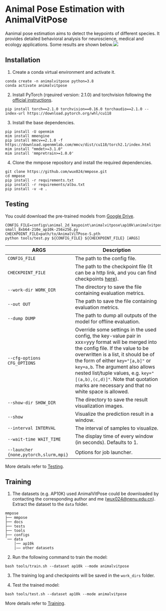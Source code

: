 # Animal Pose Estimation with AnimalVitPose

Aanimal pose estimation aims to detect the keypoints of different species. It provides detailed behavioral analysis for neuroscience, medical and ecology applications. Some results are shown below.![](https://s3.bmp.ovh/imgs/2024/07/27/e1b49c32bd1cccbf.jpg)
## Installation

1. Create a conda virtual environment and activate it.

```
conda create -n animalvitpose python=3.8
conda activate animalvitpose
```

2. Install PyTorch (rqeuired version: 2.1.0) and torchvision following the [official instructions](https://pytorch.org/).

```
pip install torch==2.1.0 torchvision==0.16.0 torchaudio==2.1.0 --index-url https://download.pytorch.org/whl/cu118
```

3. Install the base dependencies.

```
pip install -U openmim
mim install mmengine
pip install mmcv==2.1.0 -f https://download.openmmlab.com/mmcv/dist/cu118/torch2.1/index.html
mim install "mmdet>=3.1.0"
mim install 'mmpretrain>=1.0.0'
```

4. Clone the mmpose repository and install the required dependencies.

```
git clone https://github.com/wux024/mmpose.git
cd mmpose
pip install -r requirements.txt
pip install -r requirements/albu.txt
pip install -v -e .
```
## Testing
You could download the pre-trained models from [Google Drive](https://drive.google.com/drive/folders/1S1l5ohbf0x7Nm60k86K6OUqZFsCFg-sQ?usp=sharing).

```
CONFIG_FILE=configs\animal_2d_keypoint\animalvitpose\ap10k\animalvitpose-small_8xb64-210e_ap10k-256x256.py
CHECKPOINT_FILE=path/to/AnimalViTPose-S.pth
python tools/test.py ${CONFIG_FILE} ${CHECKPOINT_FILE} [ARGS]
```
| ARGS                                  | Description                                                                                                                                                         |
| ------------------------------------- | ------------------------------------------------------------------------------------------------------------------------------------------------------------------- |
| `CONFIG_FILE`                         | The path to the config file.                                                                                                                                        |
| `CHECKPOINT_FILE`                     | The path to the checkpoint file (It can be a http link, and you can find checkpoints [here](https://MMPose.readthedocs.io/en/latest/model_zoo.html)).               |
| `--work-dir WORK_DIR`                 | The directory to save the file containing evaluation metrics.                                                                                                       |
| `--out OUT`                           | The path to save the file containing evaluation metrics.                                                                                                            |
| `--dump DUMP`                         | The path to dump all outputs of the model for offline evaluation.                                                                                                   |
| `--cfg-options CFG_OPTIONS`           | Override some settings in the used config, the key-value pair in xxx=yyy format will be merged into the config file. If the value to be overwritten is a list, it should be of the form of either `key="[a,b]"` or `key=a,b`. The argument also allows nested list/tuple values, e.g. `key="[(a,b),(c,d)]"`. Note that quotation marks are necessary and that no white space is allowed. |
| `--show-dir SHOW_DIR`                 | The directory to save the result visualization images.                                                                                                              |
| `--show`                              | Visualize the prediction result in a window.                                                                                                                        |
| `--interval INTERVAL`                 | The interval of samples to visualize.                                                                                                                               |
| `--wait-time WAIT_TIME`               | The display time of every window (in seconds). Defaults to 1.                                                                                                       |
| `--launcher {none,pytorch,slurm,mpi}` | Options for job launcher.     

More details refer to [Testing](https://mmpose.readthedocs.io/en/latest/user_guides/train_and_test.html#test-your-model).
## Training

1. The datasets (e.g. AP10K) used AnimalVitPose could be downloaded by contacting the corresponding author and me (<EMAIL>wux024@nenu.edu.cn). Extract the dataset to the `data` folder.
```text
mmpose
├── mmpose
├── docs
├── tests
├── tools
├── configs
`── data
    │── ap10k
    |—— other datasets
```

2. Run the following command to train the model:
```
bash tools/train.sh --dataset ap10k --mode animalvitpose
```

3. The training log and checkpoints will be saved in the `work_dirs` folder.

4. Test the trained model:
``` 
bash tools/test.sh --dataset ap10k --mode animalvitpose
```

More details refer to [Training](https://mmpose.readthedocs.io/en/latest/user_guides/train_and_test.html#launch-training).


